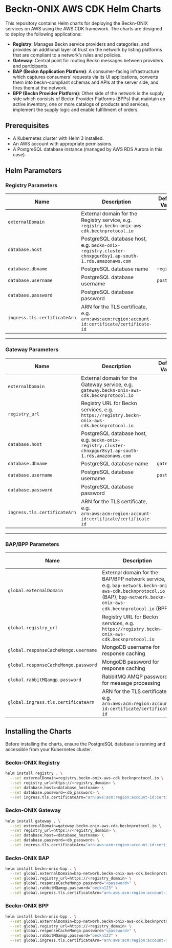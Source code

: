 # Beckn-ONIX AWS CDK Helm Charts

This repository contains Helm charts for deploying the Beckn-ONIX services on AWS using the AWS CDK framework. The charts are designed to deploy the following applications:

- **Registry**: Manages Beckn service providers and categories, and provides an additional layer of trust on the network by listing platforms that are compliant to a network’s rules and policies.
- **Gateway**: Central point for routing Beckn messages between providers and participants.
- **BAP (Beckn Application Platform)**: A consumer-facing infrastructure which captures consumers’ requests via its UI applications, converts them into beckn-compliant schemas and APIs at the server side, and fires them at the network.
- **BPP (Beckn Provider Platform)**: Other side of the network is the supply side which consists of Beckn Provider Platforms (BPPs) that maintain an active inventory, one or more catalogs of products and services, implement the supply logic and enable fulfillment of orders.

## Prerequisites

- A Kubernetes cluster with Helm 3 installed.
- An AWS account with appropriate permissions.
- A PostgreSQL database instance (managed by AWS RDS Aurora in this case).

## Helm Parameters

### Registry Parameters

| Name                          | Description                             | Default Value                                                |
| ----------------------------- | --------------------------------------- | ---------------------------------------------------- |
| `externalDomain`               | External domain for the Registry service, e.g. `registry.beckn-onix-aws-cdk.becknprotocol.io`|           |
| `database.host`                | PostgreSQL database host, e.g. `beckn-onix-registry.cluster-chnxpgur8sy1.ap-south-1.rds.amazonaws.com`|          |
| `database.dbname`              | PostgreSQL database name                 | `registry`                                            |
| `database.username`            | PostgreSQL database username             | `postgres`                                            |
| `database.password`            | PostgreSQL database password             |                                         |
| `ingress.tls.certificateArn`   | ARN for the TLS certificate, e.g. `arn:aws:acm:region:account-id:certificate/certificate-id`|            |

---

### Gateway Parameters

| Name                          | Description                             | Default Value                                                |
| ----------------------------- | --------------------------------------- | ---------------------------------------------------- |
| `externalDomain`               | External domain for the Gateway service, e.g. `gateway.beckn-onix-aws-cdk.becknprotocol.io`|         |
| `registry_url`                 | Registry URL for Beckn services, e.g. `https://registry.beckn-onix-aws-cdk.becknprotocol.io`|         |
| `database.host`                | PostgreSQL database host, e.g. `beckn-onix-registry.cluster-chnxpgur8sy1.ap-south-1.rds.amazonaws.com`|        |
| `database.dbname`              | PostgreSQL database name                 | `gateway`                                             |
| `database.username`            | PostgreSQL database username             | `postgres`                                            |
| `database.password`            | PostgreSQL database password             |                                        |
| `ingress.tls.certificateArn`   | ARN for the TLS certificate, e.g. `arn:aws:acm:region:account-id:certificate/certificate-id`|           |

---

### BAP/BPP Parameters

| Name                                      | Description                                        | Default Value                                               |
| ----------------------------------------- | -------------------------------------------------- | --------------------------------------------------- |
| `global.externalDomain`                   | External domain for the BAP/BPP network service, e.g. `bap-network.beckn-onix-aws-cdk.becknprotocol.io` (BAP), `bpp-network.beckn-onix-aws-cdk.becknprotocol.io` (BPP)|           |
| `global.registry_url`                     | Registry URL for Beckn services, e.g. `https://registry.beckn-onix-aws-cdk.becknprotocol.io`|                         |
| `global.responseCacheMongo.username`      | MongoDB username for response caching              | `root`                                              |
| `global.responseCacheMongo.password`      | MongoDB password for response caching              |
| `global.rabbitMQamqp.password`            | RabbitMQ AMQP password for message processing      |                                           |
| `global.ingress.tls.certificateArn`       | ARN for the TLS certificate, e.g. `arn:aws:acm:region:account-id:certificate/certificate-id`|             |


## Installing the Charts

Before installing the charts, ensure the PostgreSQL database is running and accessible from your Kubernetes cluster.

### Beckn-ONIX Registry

```bash
helm install registry . \
  --set externalDomain=registry.beckn-onix-aws-cdk.becknprotocol.io \
  --set registry_url=https://<registry_domain> \
  --set database.host=<database_hostname> \
  --set database.password=<db_password> \
  --set ingress.tls.certificateArn="arn:aws:acm:region:account-id:certificate/certificate-id"
```
### Beckn-ONIX Gateway

```bash
helm install gateway . \
  --set externalDomain=gateway.beckn-onix-aws-cdk.becknprotocol.io \
  --set registry_url=https://<registry_domain> \
  --set database.host=<database_hostname> \
  --set database.password=<db_password> \
  --set ingress.tls.certificateArn="arn:aws:acm:region:account-id:certificate/certificate-id"
```

### Beckn-ONIX BAP

```bash
helm install beckn-onix-bap . \
  --set global.externalDomain=bap-network.beckn-onix-aws-cdk.becknprotocol.io \
  --set global.registry_url=https://<registry_domain> \
  --set global.responseCacheMongo.password="<password>" \
  --set global.rabbitMQamqp.password="beckn123" \
  --set global.ingress.tls.certificateArn="arn:aws:acm:region:account-id:certificate/certificate-id"
```

### Beckn-ONIX BPP

```bash
helm install beckn-onix-bpp . \
  --set global.externalDomain=bpp-network.beckn-onix-aws-cdk.becknprotocol.io \
  --set global.registry_url=https://<registry_domain> \
  --set global.responseCacheMongo.password="<password>" \
  --set global.rabbitMQamqp.password="beckn123" \
  --set global.ingress.tls.certificateArn="arn:aws:acm:region:account-id:certificate/certificate-id"
```

